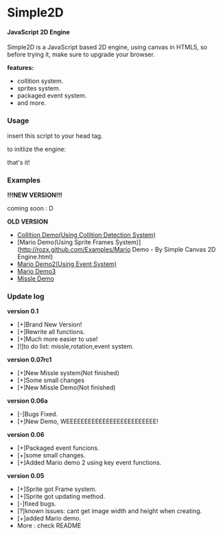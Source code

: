 Simple2D
========

#### JavaScript 2D Engine ####

Simple2D is a JavaScript based 2D engine, using canvas in HTML5, so before trying it, make sure to upgrade your browser.

**features:**

* collition system.
* sprites system.
* packaged event system.
* and more.

### Usage ###

insert this script to your head tag.

<script><script type="text/javascript" src="./js/S2D.js"></script></script>

to initlize the engine:

<script>

var S2De = new S2D();
S2De.init2D(Canvas);
S2De.initTimer("S2De");

</script>

that's it!

### Examples ###

**!!!NEW VERSION!!!**

coming soon : D


**OLD VERSION**

* [Collition Demo(Using Collition Detection System)](http://rozx.github.com/Examples/Collition%20Demo.html)
* [Mario Demo(Using Sprite Frames System)](http://rozx.github.com/Examples/Mario Demo - By Simple Canvas 2D Engine.html)
* [Mario Demo2(Using Event System)](http://rozx.github.com/Examples/MarioDemo2.html)
* [Mario Demo3](http://rozx.github.com/Examples/MarioDemo3.html)
* [Missle Demo](http://rozx.github.com/Examples/missle.html)


### Update log ###

**version 0.1**

* [+]Brand New Version!
* [+]Rewrite all functions.
* [+]Much more easier to use!
* [!]to do list: missle,rotation,event system.


**version 0.07rc1**

* [+]New Missle system(Not finished)
* [+]Some small changes
* [+]New Missle Demo(Not finished)

**version 0.06a**

* [-]Bugs Fixed.
* [+]New Demo, WEEEEEEEEEEEEEEEEEEEEEEEEE!

**version 0.06**

* [+]Packaged event funcions.
* [+]some small changes.
* [+]Added Mario demo 2 using key event functions.

**version 0.05**

* [+]Sprite got Frame system.
* [+]Sprite got updating method.
* [-]fixed bugs.
* [?]known issues: cant get image width and height when creating.
* [+]added Mario demo.
* More : check README 


